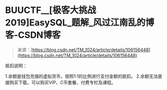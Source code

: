 <!--yml
category: 未分类
date: 2022-04-26 14:40:39
-->

# BUUCTF__[极客大挑战 2019]EasySQL_题解_风过江南乱的博客-CSDN博客

> 来源：[https://blog.csdn.net/TM_1024/article/details/106156448](https://blog.csdn.net/TM_1024/article/details/106156448)

抵扣说明：

1.余额是钱包充值的虚拟货币，按照1:1的比例进行支付金额的抵扣。
2.余额无法直接购买下载，可以购买VIP、C币套餐、付费专栏及课程。